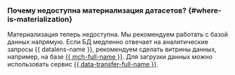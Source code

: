 ### Почему недоступна материализация датасетов? {#where-is-materialization}

Материализация теперь недоступна. Мы рекомендуем работать с базой данных напрямую. Если БД медленно отвечает на аналитические запросы {{ datalens-name }}, рекомендуем сделать витрины данных, например, на базе [{{ mch-full-name }}](../../managed-clickhouse/). Для загрузки данных можно использовать сервис [{{ data-transfer-full-name }}](../../data-transfer/).